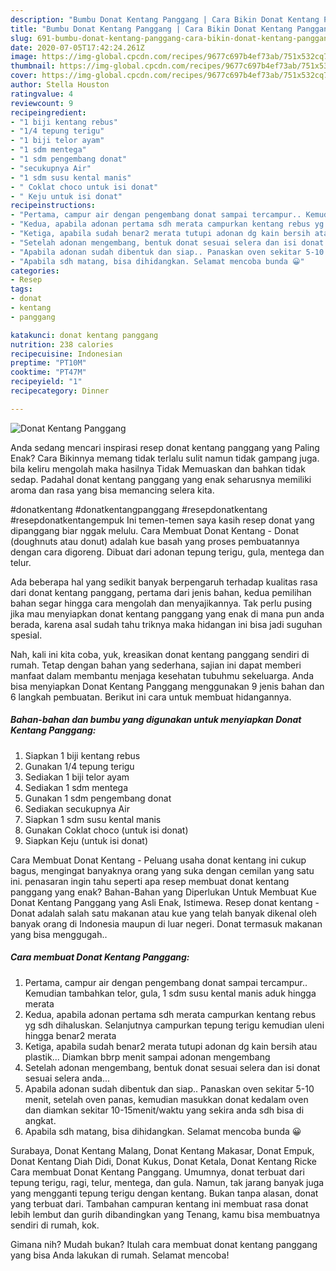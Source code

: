 ```yaml
---
description: "Bumbu Donat Kentang Panggang | Cara Bikin Donat Kentang Panggang Yang Enak Dan Mudah"
title: "Bumbu Donat Kentang Panggang | Cara Bikin Donat Kentang Panggang Yang Enak Dan Mudah"
slug: 691-bumbu-donat-kentang-panggang-cara-bikin-donat-kentang-panggang-yang-enak-dan-mudah
date: 2020-07-05T17:42:24.261Z
image: https://img-global.cpcdn.com/recipes/9677c697b4ef73ab/751x532cq70/donat-kentang-panggang-foto-resep-utama.jpg
thumbnail: https://img-global.cpcdn.com/recipes/9677c697b4ef73ab/751x532cq70/donat-kentang-panggang-foto-resep-utama.jpg
cover: https://img-global.cpcdn.com/recipes/9677c697b4ef73ab/751x532cq70/donat-kentang-panggang-foto-resep-utama.jpg
author: Stella Houston
ratingvalue: 4
reviewcount: 9
recipeingredient:
- "1 biji kentang rebus"
- "1/4 tepung terigu"
- "1 biji telor ayam"
- "1 sdm mentega"
- "1 sdm pengembang donat"
- "secukupnya Air"
- "1 sdm susu kental manis"
- " Coklat choco untuk isi donat"
- " Keju untuk isi donat"
recipeinstructions:
- "Pertama, campur air dengan pengembang donat sampai tercampur.. Kemudian tambahkan telor, gula, 1 sdm susu kental manis aduk hingga merata"
- "Kedua, apabila adonan pertama sdh merata campurkan kentang rebus yg sdh dihaluskan. Selanjutnya campurkan tepung terigu kemudian uleni hingga benar2 merata"
- "Ketiga, apabila sudah benar2 merata tutupi adonan dg kain bersih atau plastik... Diamkan bbrp menit sampai adonan mengembang"
- "Setelah adonan mengembang, bentuk donat sesuai selera dan isi donat sesuai selera anda..."
- "Apabila adonan sudah dibentuk dan siap.. Panaskan oven sekitar 5-10 menit, setelah oven panas, kemudian masukkan donat kedalam oven dan diamkan sekitar 10-15menit/waktu yang sekira anda sdh bisa di angkat."
- "Apabila sdh matang, bisa dihidangkan. Selamat mencoba bunda 😀"
categories:
- Resep
tags:
- donat
- kentang
- panggang

katakunci: donat kentang panggang 
nutrition: 238 calories
recipecuisine: Indonesian
preptime: "PT10M"
cooktime: "PT47M"
recipeyield: "1"
recipecategory: Dinner

---
```



![Donat Kentang Panggang](https://img-global.cpcdn.com/recipes/9677c697b4ef73ab/751x532cq70/donat-kentang-panggang-foto-resep-utama.jpg)

Anda sedang mencari inspirasi resep donat kentang panggang yang Paling Enak? Cara Bikinnya memang tidak terlalu sulit namun tidak gampang juga. bila keliru mengolah maka hasilnya Tidak Memuaskan dan bahkan tidak sedap. Padahal donat kentang panggang yang enak seharusnya memiliki aroma dan rasa yang bisa memancing selera kita.

#donatkentang #donatkentangpanggang #resepdonatkentang #resepdonatkentangempuk Ini temen-temen saya kasih resep donat yang dipanggang biar nggak melulu. Cara Membuat Donat Kentang - Donat (doughnuts atau donut) adalah kue basah yang proses pembuatannya dengan cara digoreng. Dibuat dari adonan tepung terigu, gula, mentega dan telur.

Ada beberapa hal yang sedikit banyak berpengaruh terhadap kualitas rasa dari donat kentang panggang, pertama dari jenis bahan, kedua pemilihan bahan segar hingga cara mengolah dan menyajikannya. Tak perlu pusing jika mau menyiapkan donat kentang panggang yang enak di mana pun anda berada, karena asal sudah tahu triknya maka hidangan ini bisa jadi suguhan spesial.


Nah, kali ini kita coba, yuk, kreasikan donat kentang panggang sendiri di rumah. Tetap dengan bahan yang sederhana, sajian ini dapat memberi manfaat dalam membantu menjaga kesehatan tubuhmu sekeluarga. Anda bisa menyiapkan Donat Kentang Panggang menggunakan 9 jenis bahan dan 6 langkah pembuatan. Berikut ini cara untuk membuat hidangannya.

<!--inarticleads1-->

##### Bahan-bahan dan bumbu yang digunakan untuk menyiapkan Donat Kentang Panggang:

1. Siapkan 1 biji kentang rebus
1. Gunakan 1/4 tepung terigu
1. Sediakan 1 biji telor ayam
1. Sediakan 1 sdm mentega
1. Gunakan 1 sdm pengembang donat
1. Sediakan secukupnya Air
1. Siapkan 1 sdm susu kental manis
1. Gunakan  Coklat choco (untuk isi donat)
1. Siapkan  Keju (untuk isi donat)


Cara Membuat Donat Kentang - Peluang usaha donat kentang ini cukup bagus, mengingat banyaknya orang yang suka dengan cemilan yang satu ini. penasaran ingin tahu seperti apa resep membuat donat kentang panggang yang enak? Bahan-Bahan yang Diperlukan Untuk Membuat Kue Donat Kentang Panggang yang Asli Enak, Istimewa. Resep donat kentang - Donat adalah salah satu makanan atau kue yang telah banyak dikenal oleh banyak orang di Indonesia maupun di luar negeri. Donat termasuk makanan yang bisa menggugah.. 

<!--inarticleads2-->

##### Cara membuat Donat Kentang Panggang:

1. Pertama, campur air dengan pengembang donat sampai tercampur.. Kemudian tambahkan telor, gula, 1 sdm susu kental manis aduk hingga merata
1. Kedua, apabila adonan pertama sdh merata campurkan kentang rebus yg sdh dihaluskan. Selanjutnya campurkan tepung terigu kemudian uleni hingga benar2 merata
1. Ketiga, apabila sudah benar2 merata tutupi adonan dg kain bersih atau plastik... Diamkan bbrp menit sampai adonan mengembang
1. Setelah adonan mengembang, bentuk donat sesuai selera dan isi donat sesuai selera anda...
1. Apabila adonan sudah dibentuk dan siap.. Panaskan oven sekitar 5-10 menit, setelah oven panas, kemudian masukkan donat kedalam oven dan diamkan sekitar 10-15menit/waktu yang sekira anda sdh bisa di angkat.
1. Apabila sdh matang, bisa dihidangkan. Selamat mencoba bunda 😀


Surabaya, Donat Kentang Malang, Donat Kentang Makasar, Donat Empuk, Donat Kentang Diah Didi, Donat Kukus, Donat Ketala, Donat Kentang Ricke Cara membuat Donat Kentang Panggang. Umumnya, donat terbuat dari tepung terigu, ragi, telur, mentega, dan gula. Namun, tak jarang banyak juga yang mengganti tepung terigu dengan kentang. Bukan tanpa alasan, donat yang terbuat dari. Tambahan campuran kentang ini membuat rasa donat lebih lembut dan gurih dibandingkan yang Tenang, kamu bisa membuatnya sendiri di rumah, kok. 

Gimana nih? Mudah bukan? Itulah cara membuat donat kentang panggang yang bisa Anda lakukan di rumah. Selamat mencoba!
